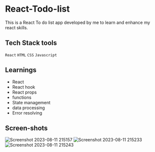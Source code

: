 # React-Todo-list

This is a React To do list app developed by me to learn and enhance my react skills.

 
 ## Tech Stack tools

  `React` `HTML` `CSS` `Javascript`

 ## Learnings

  - React
  - React hook
  - React props
  - functions
  - State management
  - data processing
  - Error resolving

  ## Screen-shots
![Screenshot 2023-08-11 215157](https://github.com/MaheshRautrao/React-Todo-list/assets/101188065/04005ab9-b684-493e-8898-afd86bbcaca0)
![Screenshot 2023-08-11 215233](https://github.com/MaheshRautrao/React-Todo-list/assets/101188065/a9414999-bcfc-4857-9243-a2734ab3b229)
![Screenshot 2023-08-11 215243](https://github.com/MaheshRautrao/React-Todo-list/assets/101188065/87f07eb1-ad3c-41bf-969f-3aaee0ea645c)

